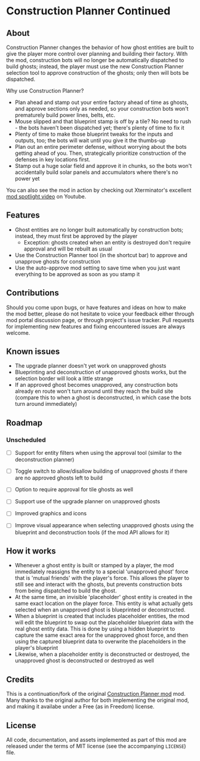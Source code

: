 Construction Planner Continued
==============================


About
-----

Construction Planner changes the behavior of how ghost entities are built to give the player more control over planning and building their factory.  With the mod, construction bots will no longer be automatically dispatched to build ghosts; instead, the player must use the new Construction Planner selection tool to approve construction of the ghosts; only then will bots be dispatched.

Why use Construction Planner?

- Plan ahead and stamp out your entire factory ahead of time as ghosts, and approve sections only as needed, so your construction bots won't prematurely build power lines, belts, etc.
- Mouse slipped and that blueprint stamp is off by a tile?  No need to rush - the bots haven't been dispatched yet; there's plenty of time to fix it
- Plenty of time to make those blueprint tweaks for the inputs and outputs, too; the bots will wait until you give it the thumbs-up
- Plan out an entire perimeter defense, without worrying about the bots getting ahead of you.  Then, strategically prioritize construction of the defenses in key locations first.
- Stamp out a huge solar field and approve it in chunks, so the bots won't accidentally build solar panels and accumulators where there's no power yet

You can also see the mod in action by checking out Xterminator's excellent [mod spotlight video](https://www.youtube.com/watch?v=UNAXhiTBu9M) on Youtube.


Features
--------

- Ghost entities are no longer built automatically by construction bots; instead, they must first be approved by the player
    - Exception: ghosts created when an entity is destroyed don't require approval and will be rebuilt as usual
- Use the Construction Planner tool (in the shortcut bar) to approve and unapprove ghosts for construction
- Use the auto-approve mod setting to save time when you just want everything to be approved as soon as you stamp it


Contributions
-------------

Should you come upon bugs, or have features and ideas on how to make the mod better, please do not hesitate to voice your feedback either through mod portal discussion page, or through project's issue tracker. Pull requests for implementing new features and fixing encountered issues are always welcome.


Known issues
------------

- The upgrade planner doesn't yet work on unapproved ghosts
- Blueprinting and deconstruction of unapproved ghosts works, but the selection border will look a little strange
- If an approved ghost becomes unapproved, any construction bots already en route won't turn around until they reach the build site (compare this to when a ghost is deconstructed, in which case the bots turn around immediately)


Roadmap
-------

### Unscheduled

- [ ] Support for entity filters when using the approval tool (similar to the deconstruction planner)
- [ ] Toggle switch to allow/disallow building of unapproved ghosts if there are no approved ghosts left to build
- [ ] Option to require approval for tile ghosts as well
- [ ] Support use of the upgrade planner on unapproved ghosts
- [ ] Improved graphics and icons
- [ ] Improve visual appearance when selecting unapproved ghosts using the blueprint and deconstruction tools (if the mod API allows for it)


How it works
------------

- Whenever a ghost entity is built or stamped by a player, the mod immediately reassigns the entity to a special 'unapproved ghost' force that is 'mutual friends' with the player's force.  This allows the player to still see and interact with the ghosts, but prevents construction bots from being dispatched to build the ghost.
- At the same time, an invisible 'placeholder' ghost entity is created in the same exact location on the player force.  This entity is what actually gets selected when an unapproved ghost is blueprinted or deconstructed.
- When a blueprint is created that includes placeholder entities, the mod will edit the blueprint to swap out the placeholder blueprint data with the real ghost entity data.  This is done by using a hidden blueprint to capture the same exact area for the unapproved ghost force, and then using the captured blueprint data to overwrite the placeholders in the player's blueprint
- Likewise, when a placeholder entity is deconstructed or destroyed, the unapproved ghost is deconstructed or destroyed as well


Credits
-------

This is a continuation/fork of the original [Construction Planner mod](https://mods.factorio.com/mod/ConstructionPlanner) mod. Many thanks to the original author for both implementing the original mod, and making it availabe under a Free (as in Freedom) license.


License
-------

All code, documentation, and assets implemented as part of this mod are released under the terms of MIT license (see the accompanying `LICENSE`) file.
